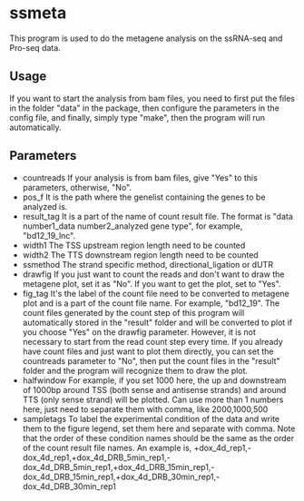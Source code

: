 # ssmeta

This program is used to do the metagene analysis on the ssRNA-seq and Pro-seq data.

## Usage

If you want to start the analysis from bam files, you need to first put the files in the folder "data" in the package, then configure the parameters in the config file, and finally, simply type "make", then the program will run automatically.

## Parameters 

* countreads	If your analysis is from bam files, give "Yes" to this parameters, otherwise, "No".
* pos_f			  It is the path where the genelist containing the genes to be analyzed is.
* result_tag	It is a part of the name of count result file. The format is "data number1_data number2_analyzed gene type", for example, "bd12_19_lnc".
* width1		  The TSS upstream region length need to be counted
* width2		  The TTS downstream region length need to be counted
* ssmethod		The strand specific method, directional_ligation or dUTR
* drawfig		  If you just want to count the reads and don't want to draw the metagene plot, set it as "No". If you want to get the plot, set to "Yes".
* fig_tag		  It's the label of the count file need to be converted to metagene plot and is a part of the count file name. For example, "bd12_19".    The count files generated by the count step of this program will automatically stored in the "result" folder and will be converted to plot if you choose "Yes" on the drawfig parameter. However, it is not necessary to start from the read count step every time. If you already have count files and just want to plot them directly, you can set the countreads parameter to "No", then put the count files in the "result" folder and the program will recognize them to draw the plot.
* halfwindow	For example, if you set 1000 here, the up and downstream of 1000bp around TSS (both sense and antisense strands) and around TTS (only sense strand) will be plotted. Can use more than 1 numbers here, just need to separate them with comma, like 2000,1000,500 
* sampletags	To label the experimental condition of the data and write them to the figure legend, set them here and separate with comma. Note that the order of these condition names should be the same as the order of the count result file names. An example is, +dox_4d_rep1,-dox_4d_rep1,+dox_4d_DRB_5min_rep1,-dox_4d_DRB_5min_rep1,+dox_4d_DRB_15min_rep1,-dox_4d_DRB_15min_rep1,+dox_4d_DRB_30min_rep1,-dox_4d_DRB_30min_rep1
